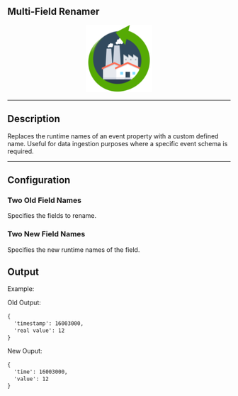 <!--
  ~ Licensed to the Apache Software Foundation (ASF) under one or more
  ~ contributor license agreements.  See the NOTICE file distributed with
  ~ this work for additional information regarding copyright ownership.
  ~ The ASF licenses this file to You under the Apache License, Version 2.0
  ~ (the "License"); you may not use this file except in compliance with
  ~ the License.  You may obtain a copy of the License at
  ~
  ~    http://www.apache.org/licenses/LICENSE-2.0
  ~
  ~ Unless required by applicable law or agreed to in writing, software
  ~ distributed under the License is distributed on an "AS IS" BASIS,
  ~ WITHOUT WARRANTIES OR CONDITIONS OF ANY KIND, either express or implied.
  ~ See the License for the specific language governing permissions and
  ~ limitations under the License.
  ~
  -->

## Multi-Field Renamer
<p align="center"> 
    <img src="icon.png" width="150px;" class="pe-image-documentation"/>
</p>


***

## Description

Replaces the runtime names of an event property with a custom defined name.
Useful for data ingestion purposes where a specific event schema is required.


***
## Configuration

### Two Old Field Names  
Specifies the fields to rename.

### Two New Field Names
Specifies the new runtime names of the field.

## Output
Example:

Old Output:
```
{
  'timestamp': 16003000, 
  'real value': 12
}
```

New Ouput:
```
{
  'time': 16003000, 
  'value': 12
}
```